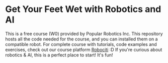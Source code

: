 # Get Your Feet Wet with Robotics and AI
This is a free course (W0) provided by Popular Robotics Inc. This repository hosts all the code needed for the course, and you can installed them on a compatible robot. For complete course with tutorials, code examples and exercises, check out our course platform [Robociti](www.robociti.com) :D If you're curious about robotics &amp; AI, this is a perfect place to start! It's fun!
